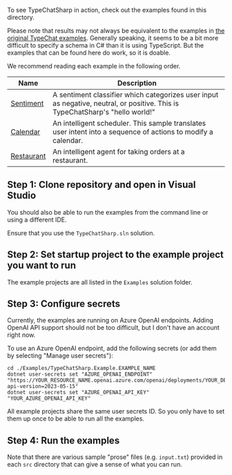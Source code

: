 
To see TypeChatSharp in action, check out the examples found in this directory.

Please note that results may not always be equivalent to the examples in [the original TypeChat examples](https://github.com/microsoft/TypeChat/tree/main/examples). Generally speaking, it seems to be a bit more difficult to specify a schema in C# than it is using TypeScript. But the examples that can be found here do work, so it is doable.

We recommend reading each example in the following order.

| Name | Description |
| ---- | ----------- |
| [Sentiment](https://github.com/hermanussen/TypeChatSharp/tree/main/Examples/TypeChatSharp.Example.Sentiment) | A sentiment classifier which categorizes user input as negative, neutral, or positive. This is TypeChatSharp's "hello world!" |
| [Calendar](https://github.com/hermanussen/TypeChatSharp/tree/main/Examples/TypeChatSharp.Example.Calendar) | An intelligent scheduler. This sample translates user intent into a sequence of actions to modify a calendar. |
| [Restaurant](https://github.com/hermanussen/TypeChatSharp/tree/main/Examples/TypeChatSharp.Example.Restaurant) | An intelligent agent for taking orders at a restaurant. |

## Step 1: Clone repository and open in Visual Studio

You should also be able to run the examples from the command line or using a different IDE.

Ensure that you use the `TypeChatSharp.sln` solution.

## Step 2: Set startup project to the example project you want to run

The example projects are all listed in the `Examples` solution folder. 

## Step 3: Configure secrets

Currently, the examples are running on Azure OpenAI endpoints. Adding OpenAI API support should not be too difficult, but I don't have an account right now.

To use an Azure OpenAI endpoint, add the following secrets (or add them by selecting "Manage user secrets"):
```
cd ./Examples/TypeChatSharp.Example.EXAMPLE_NAME
dotnet user-secrets set "AZURE_OPENAI_ENDPOINT" "https://YOUR_RESOURCE_NAME.openai.azure.com/openai/deployments/YOUR_DEPLOYMENT_NAME/chat/completions?api-version=2023-05-15"
dotnet user-secrets set "AZURE_OPENAI_API_KEY" "YOUR_AZURE_OPENAI_API_KEY"
```

All example projects share the same user secrets ID. So you only have to set them up once to be able to run all the examples.

## Step 4: Run the examples

Note that there are various sample "prose" files (e.g. `input.txt`) provided in each `src` directory that can give a sense of what you can run.